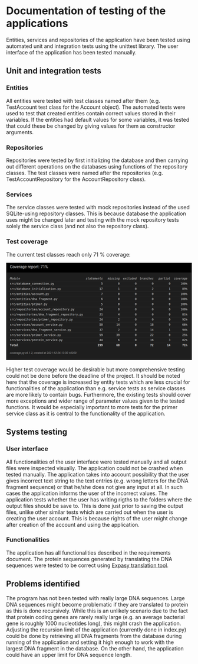 # Documentation of testing of the applications

Entities, services and repositories of the application have been tested using automated unit and integration tests using the unittest library. The user interface of the application has been tested manually.

## Unit and integration tests

### Entities

All entities were tested with test classes named after them (e.g. TestAccount test class for the Account object). The automated tests were used to test that created entities contain correct values stored in their variables. If the entities had default values for some variables, it was tested that could these be changed by giving values for them as constructor arguments.

### Repositories

Repositories were tested by first initializing the database and then carrying out different operations on the databases using functions of the repository classes. The test classes were named after the repositories (e.g. TestAccountRepository for the AccountRepository class).

### Services

The service classes were tested with mock repositories instead of the used SQLite-using repository classes. This is because database the application uses might be changed later and testing with the mock repository tests solely the service class (and not also the repository class).

### Test coverage

The current test classes reach only 71 % coverage:

![image](https://github.com/MattiKannisto/ot-harjoitustyo/blob/master/dokumentaatio/kuvat/coverage_report)

Higher test coverage would be desirable but more comprehensive testing could not be done before the deadline of the project. It should be noted here that the coverage is increased by entity tests which are less crucial for functionalities of the application than e.g. service tests as service classes are more likely to contain bugs. Furthermore, the existing tests should cover more exceptions and wider range of parameter values given to the tested functions. It would be especially important to more tests for the primer service class as it is central to the functionality of the application.

## Systems testing

### User interface

All functionalities of the user interface were tested manually and all output files were inspected visually. The application could not be crashed when tested manually. The application takes into account possibility that the user gives incorrect text string to the text entries (e.g. wrong letters for the DNA fragment sequence) or that he/she does not give any input at all. In such cases the application informs the user of the incorrect values. The application tests whether the user has writing rigths to the folders where the output files should be save to. This is done just prior to saving the output files, unlike other similar tests which are carried out when the user is creating the user account. This is because rights of the user might change after creation of the account and using the application.

### Functionalities

The application has all functionalities described in the requirements document. The protein sequences generated by translating the DNA sequences were tested to be correct using [Expasy translation tool](https://web.expasy.org/translate/).

## Problems identified

The program has not been tested with really large DNA sequences. Large DNA sequences might become problematic if they are translated to protein as this is done recursively. While this is an unlikely scenario due to the fact that protein coding genes are rarely really large (e.g. an average bacterial gene is roughly 1000 nucleotides long), this might crash the application. Adjusting the recursion limit of the application (currently done in index.py) could be done by retrieving all DNA fragments from the database during running of the application and setting it high enough to work with the largest DNA fragment in the database. On the other hand, the application could have an upper limit for DNA sequence length.
